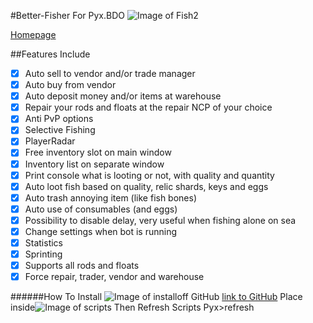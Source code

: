 #Better-Fisher For Pyx.BDO ![Image of Fish2](http://i.imgur.com/G6jDdcE.png)

[Homepage](https://www.blackdesert-bot.com/forums/showthread.php/93-A-better-version-for-fishing-(included-profiles))

##Features Include
- [x] Auto sell to vendor and/or trade manager
- [x] Auto buy from vendor
- [x] Auto deposit money and/or items at warehouse
- [x] Repair your rods and floats at the repair NCP of your choice
- [x] Anti PvP options
- [x] Selective Fishing
- [x] PlayerRadar
- [x] Free inventory slot on main window
- [x] Inventory list on separate window
- [x] Print console what is looting or not, with quality and quantity
- [x] Auto loot fish based on quality, relic shards, keys and eggs
- [x] Auto trash annoying item (like fish bones)
- [x] Auto use of consumables (and eggs)
- [x] Possibility to disable delay, very useful when fishing alone on sea
- [x] Change settings when bot is running
- [x] Statistics
- [x] Sprinting
- [x] Supports all rods and floats
- [x] Force repair, trader, vendor and warehouse

######How To Install
![Image of install](http://i.imgur.com/H1hEW0H.png)off GitHub [link to GitHub](https://github.com/Pookiemon/Better-Fisher/archive/master.zip)
Place inside![Image of scripts](http://i.imgur.com/TQOEMCy.png)
Then Refresh Scripts Pyx>refresh